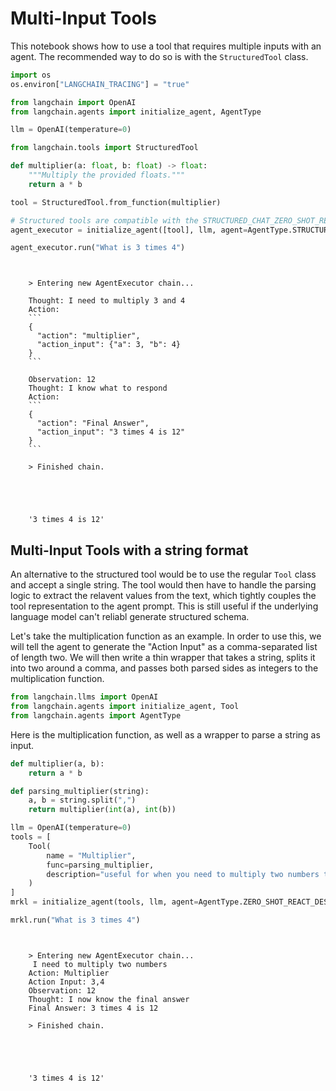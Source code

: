 # Multi-Input Tools

This notebook shows how to use a tool that requires multiple inputs with an agent. The recommended way to do so is with the `StructuredTool` class.



<!-- WARNING: THIS FILE WAS AUTOGENERATED! DO NOT EDIT! Instead, edit the notebook w/the location & name as this file. -->


```python
import os
os.environ["LANGCHAIN_TRACING"] = "true"
```


```python
from langchain import OpenAI
from langchain.agents import initialize_agent, AgentType

llm = OpenAI(temperature=0)
```


```python
from langchain.tools import StructuredTool

def multiplier(a: float, b: float) -> float:
    """Multiply the provided floats."""
    return a * b

tool = StructuredTool.from_function(multiplier)
```


```python
# Structured tools are compatible with the STRUCTURED_CHAT_ZERO_SHOT_REACT_DESCRIPTION agent type. 
agent_executor = initialize_agent([tool], llm, agent=AgentType.STRUCTURED_CHAT_ZERO_SHOT_REACT_DESCRIPTION, verbose=True)
```


```python
agent_executor.run("What is 3 times 4")
```

<CodeOutputBlock lang="python">

```
    
    
    > Entering new AgentExecutor chain...
    
    Thought: I need to multiply 3 and 4
    Action:
    ```
    {
      "action": "multiplier",
      "action_input": {"a": 3, "b": 4}
    }
    ```
    
    Observation: 12
    Thought: I know what to respond
    Action:
    ```
    {
      "action": "Final Answer",
      "action_input": "3 times 4 is 12"
    }
    ```
    
    > Finished chain.





    '3 times 4 is 12'
```

</CodeOutputBlock>

## Multi-Input Tools with a string format

An alternative to the structured tool would be to use the regular `Tool` class and accept a single string. The tool would then have to handle the parsing logic to extract the relavent values from the text, which tightly couples the tool representation to the agent prompt. This is still useful if the underlying language model can't reliabl generate structured schema. 

Let's take the multiplication function as an example. In order to use this, we will tell the agent to generate the "Action Input" as a comma-separated list of length two. We will then write a thin wrapper that takes a string, splits it into two around a comma, and passes both parsed sides as integers to the multiplication function.


```python
from langchain.llms import OpenAI
from langchain.agents import initialize_agent, Tool
from langchain.agents import AgentType
```

Here is the multiplication function, as well as a wrapper to parse a string as input.


```python
def multiplier(a, b):
    return a * b

def parsing_multiplier(string):
    a, b = string.split(",")
    return multiplier(int(a), int(b))
```


```python
llm = OpenAI(temperature=0)
tools = [
    Tool(
        name = "Multiplier",
        func=parsing_multiplier,
        description="useful for when you need to multiply two numbers together. The input to this tool should be a comma separated list of numbers of length two, representing the two numbers you want to multiply together. For example, `1,2` would be the input if you wanted to multiply 1 by 2."
    )
]
mrkl = initialize_agent(tools, llm, agent=AgentType.ZERO_SHOT_REACT_DESCRIPTION, verbose=True)
```


```python
mrkl.run("What is 3 times 4")
```

<CodeOutputBlock lang="python">

```
    
    
    > Entering new AgentExecutor chain...
     I need to multiply two numbers
    Action: Multiplier
    Action Input: 3,4
    Observation: 12
    Thought: I now know the final answer
    Final Answer: 3 times 4 is 12
    
    > Finished chain.





    '3 times 4 is 12'
```

</CodeOutputBlock>
